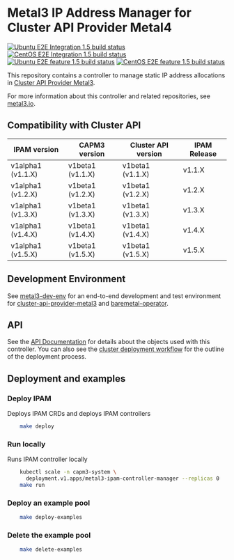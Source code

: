 # Metal3 IP Address Manager for Cluster API Provider Metal4

[![Ubuntu E2E Integration 1.5 build status](https://jenkins.nordix.org/buildStatus/icon?job=metal3_daily_release-1-5_e2e_integration_test_ubuntu&subject=Ubuntu%20e2e%20integration%201.5)](https://jenkins.nordix.org/view/Metal3%20Periodic/job/metal3_daily_release-1-5_integration_test_ubuntu/)
[![CentOS E2E Integration 1.5 build status](https://jenkins.nordix.org/buildStatus/icon?job=metal3_daily_release-1-5_e2e_integration_test_centos&subject=Centos%20e2e%20integration%201.5)](https://jenkins.nordix.org/view/Metal3%20Periodic/job/metal3_daily_release-1-5_integration_test_centos/)
[![Ubuntu E2E feature 1.5 build status](https://jenkins.nordix.org/buildStatus/icon?job=metal3_daily_release-1-5_e2e_feature_test_ubuntu/&subject=Ubuntu%20E2E%20feature%201.5)](https://jenkins.nordix.org/view/Metal3%20Periodic/job/metal3_daily_release-1-5_e2e_feature_test_ubuntu/)
[![CentOS E2E feature 1.5 build status](https://jenkins.nordix.org/buildStatus/icon?job=metal3_daily_release-1-5_e2e_feature_test_centos/&subject=CentOS%20E2E%20feature%201.5)](https://jenkins.nordix.org/view/Metal3%20Periodic/job/metal3_daily_release-1-5_e2e_feature_test_centos/)

This repository contains a controller to manage static IP address allocations
in [Cluster API Provider Metal3](https://github.com/metal3-io/cluster-api-provider-metal3/).

For more information about this controller and related repositories, see
[metal3.io](http://metal3.io/).

## Compatibility with Cluster API

| IPAM version      | CAPM3 version     | Cluster API version | IPAM Release |
|-------------------|-------------------|---------------------|--------------|
| v1alpha1 (v1.1.X) | v1beta1 (v1.1.X)  | v1beta1 (v1.1.X)    | v1.1.X       |
| v1alpha1 (v1.2.X) | v1beta1 (v1.2.X)  | v1beta1 (v1.2.X)    | v1.2.X       |
| v1alpha1 (v1.3.X) | v1beta1 (v1.3.X)  | v1beta1 (v1.3.X)    | v1.3.X       |
| v1alpha1 (v1.4.X) | v1beta1 (v1.4.X)  | v1beta1 (v1.4.X)    | v1.4.X       |
| v1alpha1 (v1.5.X) | v1beta1 (v1.5.X)  | v1beta1 (v1.5.X)    | v1.5.X       |

## Development Environment

See [metal3-dev-env](https://github.com/metal3-io/metal3-dev-env) for an
end-to-end development and test environment for
[cluster-api-provider-metal3](https://github.com/metal3-io/cluster-api-provider-metal3/)
and [baremetal-operator](https://github.com/metal3-io/baremetal-operator).

## API

See the [API Documentation](docs/api.md) for details about the objects used with
this controller. You can also see the [cluster deployment
workflow](docs/deployment_workflow.md) for the outline of the
deployment process.

## Deployment and examples

### Deploy IPAM

Deploys IPAM CRDs and deploys IPAM controllers

```sh
    make deploy
```

### Run locally

Runs IPAM controller locally

```sh
    kubectl scale -n capm3-system \
      deployment.v1.apps/metal3-ipam-controller-manager --replicas 0
    make run
```

### Deploy an example pool

```sh
    make deploy-examples
```

### Delete the example pool

```sh
    make delete-examples
```
